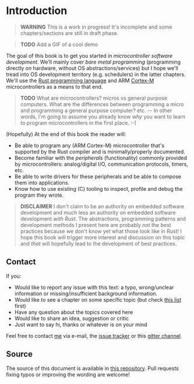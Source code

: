 # Introduction

> **WARNING** This is a work in progress! It's incomplete and some chapters/sections are still in
> draft phase.

> **TODO** Add a GIF of a cool demo

The goal of this book is to get you started in *microcontroller software development*. We'll mainly
cover *bare metal programming* (programming directly *on* hardware, without OS
abstractions/services) but I hope we'll tread into OS development territory (e.g. schedulers) in the
latter chapters. We'll use the [Rust programming language] and ARM [Cortex-M] microcontrollers as a
means to that end.

[Cortex-M]: http://www.arm.com/products/processors/cortex-m/index.php?tab=Why+Cortex-M?
[Rust programming language]: https://www.rust-lang.org/

> **TODO** What are microcontrollers? micros vs general purpose computers. What are the differences
> between programming a micro and programming a general purpose computer? etc. -- In other words,
> I'm going to assume you already know *why* you want to learn to program microcontrollers in the
> first place. :-)

(Hopefully) At the end of this book the reader will:

- Be able to program any (ARM Cortex-M) microcontroller that's supported by the Rust compiler and is
  minimally/properly documented.
- Become familiar with the *peripherals* (functionality) commonly provided by microcontrollers:
  analog/digital I/O, communication protocols, timers, etc.
- Be able to write drivers for these peripherals and be able to compose them into applications.
- Know how to use existing (C) tooling to inspect, profile and debug the program they wrote.

> **DISCLAIMER** I don't claim to be an authority on embedded software development and much less an
> authority on embedded software development *with Rust*. The abstractions, programming patterns and
> development methods I present here are probably *not* the best practices because we don't know
> yet what those look like in Rust! I hope this book will trigger more interest and discussion on
> this topic and *that* will hopefully lead to the development of best practices.

## Contact

If you:

- Would like to report any issue with this text: a typo, wrong/unclear information or
  missing/insufficient background information.
- Would like to see a chapter on some specific topic (but check [this list] first)
- Have any question about the topics covered here
- Would like to share an idea, suggestion or critic
- Just want to say hi, thanks or whatever is on your mind

[this list]: unwritten.html

Feel free to contact [me] via e-mail, the [issue tracker] or this [gitter channel].

[issue tracker]: https://github.com/japaric/copper/issues
[me]: https://github.com/japaric
[gitter channel]: https://gitter.im/japaric/copper

## Source

The source of this document is available in [this repository]. Pull requests fixing typos or
improving the wording are welcome!

[this repository]: https://github.com/japaric/copper
